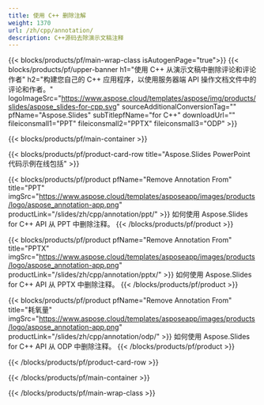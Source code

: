 ```yaml
---
title: 使用 C++ 删除注解
weight: 1370
url: /zh/cpp/annotation/
description: C++源码去除演示文稿注释
---
```


{{< blocks/products/pf/main-wrap-class isAutogenPage="true">}}
{{< blocks/products/pf/upper-banner h1="使用 C++ 从演示文稿中删除评论和评论作者" h2="构建您自己的 C++ 应用程序，以使用服务器端 API 操作文档文件中的评论和作者。" logoImageSrc="https://www.aspose.cloud/templates/aspose/img/products/slides/aspose_slides-for-cpp.svg" sourceAdditionalConversionTag="" pfName="Aspose.Slides" subTitlepfName="for C++" downloadUrl="" fileiconsmall1="PPT" fileiconsmall2="PPTX" fileiconsmall3="ODP" >}}

{{< blocks/products/pf/main-container >}}

{{< blocks/products/pf/product-card-row title="Aspose.Slides PowerPoint 代码示例在线包括" >}}

{{< blocks/products/pf/product pfName="Remove Annotation From" title="PPT" imgSrc="https://www.aspose.cloud/templates/asposeapp/images/products/logo/aspose_annotation-app.png" productLink="/slides/zh/cpp/annotation/ppt/" >}}
如何使用 Aspose.Slides for C++ API 从 PPT 中删除注释。
{{< /blocks/products/pf/product >}}

{{< blocks/products/pf/product pfName="Remove Annotation From" title="PPTX" imgSrc="https://www.aspose.cloud/templates/asposeapp/images/products/logo/aspose_annotation-app.png" productLink="/slides/zh/cpp/annotation/pptx/" >}}
如何使用 Aspose.Slides for C++ API 从 PPTX 中删除注释。
{{< /blocks/products/pf/product >}}

{{< blocks/products/pf/product pfName="Remove Annotation From" title="耗氧量" imgSrc="https://www.aspose.cloud/templates/asposeapp/images/products/logo/aspose_annotation-app.png" productLink="/slides/zh/cpp/annotation/odp/" >}}
如何使用 Aspose.Slides for C++ API 从 ODP 中删除注释。
{{< /blocks/products/pf/product >}}

{{< /blocks/products/pf/product-card-row >}}

{{< /blocks/products/pf/main-container >}}
    
{{< /blocks/products/pf/main-wrap-class >}}